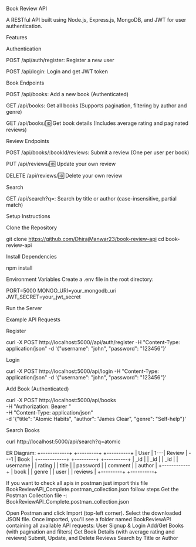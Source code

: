 Book Review API

A RESTful API built using Node.js, Express.js, MongoDB, and JWT for user authentication.

Features

Authentication

POST /api/auth/register: Register a new user

POST /api/login: Login and get JWT token

Book Endpoints

POST /api/books: Add a new book (Authenticated)

GET /api/books: Get all books (Supports pagination, filtering by author and genre)

GET /api/books/:id: Get book details (Includes average rating and paginated reviews)

Review Endpoints

POST /api/books/:bookId/reviews: Submit a review (One per user per book)

PUT /api/reviews/:id: Update your own review

DELETE /api/reviews/:id: Delete your own review

Search

GET /api/search?q=: Search by title or author (case-insensitive, partial match)

Setup Instructions

Clone the Repository

git clone https://github.com/DhirajManwar23/book-review-api
cd book-review-api

Install Dependencies

npm install

Environment Variables
Create a .env file in the root directory:

PORT=5000
MONGO_URI=your_mongodb_uri
JWT_SECRET=your_jwt_secret

Run the Server

Example API Requests

Register

curl -X POST http://localhost:5000//api/auth/register -H "Content-Type: application/json" -d '{"username": "john", "password": "123456"}'

Login

curl -X POST http://localhost:5000/api/login -H "Content-Type: application/json" -d '{"username": "john", "password": "123456"}'

Add Book (Authenticated)

curl -X POST http://localhost:5000/api/books \
-H "Authorization: Bearer <token>" \
-H "Content-Type: application/json" \
-d '{"title": "Atomic Habits", "author": "James Clear", "genre": "Self-help"}'

Search Books

curl http://localhost:5000/api/search?q=atomic



ER Diagram:
+------------+     +---------+      +----------+
|   User     | 1---|  Review | ---1 |   Book   |
+------------+     +---------+      +----------+
| _id        |     | _id     |      | _id      |
| username   |     | rating  |      | title    |
| password   |     | comment |      | author   |
+------------+     | book    |      | genre    |
                   | user    |      | reviews  |
                   +---------+      +----------+




If you want to check all apis in postman just  import this file BookReviewAPI_Complete.postman_collection.json
follow steps
Get the Postman Collection file -: BookReviewAPI_Complete.postman_collection.json

Open Postman and click Import (top-left corner).
Select the downloaded JSON file.
Once imported, you'll see a folder named BookReviewAPI containing all available API requests:
User Signup & Login
Add/Get Books (with pagination and filters)
Get Book Details (with average rating and reviews)
Submit, Update, and Delete Reviews
Search by Title or Author
